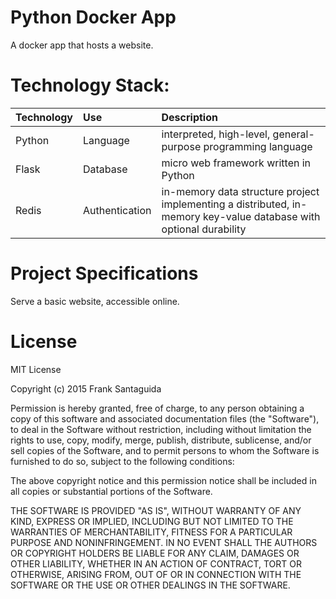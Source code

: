 # Python Docker App
A docker app that hosts a website.

# Technology Stack:


| Technology    	| Use           	  | Description     										  |
| :------------------|:-------------------| :----------------										  |
| Python 			| Language     |  interpreted, high-level, general-purpose programming language				  |
| Flask			| Database			  |	micro web framework written in Python            |
| Redis			| Authentication			  |	 in-memory data structure project implementing a distributed, in-memory key-value database with optional durability            |




# Project Specifications

Serve a basic website, accessible online.


# License
MIT License

Copyright (c) 2015 Frank Santaguida

Permission is hereby granted, free of charge, to any person obtaining a copy
of this software and associated documentation files (the "Software"), to deal
in the Software without restriction, including without limitation the rights
to use, copy, modify, merge, publish, distribute, sublicense, and/or sell
copies of the Software, and to permit persons to whom the Software is
furnished to do so, subject to the following conditions:

The above copyright notice and this permission notice shall be included in all
copies or substantial portions of the Software.

THE SOFTWARE IS PROVIDED "AS IS", WITHOUT WARRANTY OF ANY KIND, EXPRESS OR
IMPLIED, INCLUDING BUT NOT LIMITED TO THE WARRANTIES OF MERCHANTABILITY,
FITNESS FOR A PARTICULAR PURPOSE AND NONINFRINGEMENT. IN NO EVENT SHALL THE
AUTHORS OR COPYRIGHT HOLDERS BE LIABLE FOR ANY CLAIM, DAMAGES OR OTHER
LIABILITY, WHETHER IN AN ACTION OF CONTRACT, TORT OR OTHERWISE, ARISING FROM,
OUT OF OR IN CONNECTION WITH THE SOFTWARE OR THE USE OR OTHER DEALINGS IN THE
SOFTWARE.
